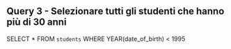 ## Query 3 - Selezionare tutti gli studenti che hanno più di 30 anni

SELECT *
FROM `students`
WHERE YEAR(date_of_birth) < 1995